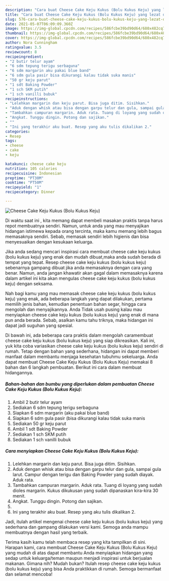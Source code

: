 ```yaml
---
description: "Cara buat Cheese Cake Keju Kukus (Bolu Kukus Keju) yang lezat dan Mudah Dibuat"
title: "Cara buat Cheese Cake Keju Kukus (Bolu Kukus Keju) yang lezat dan Mudah Dibuat"
slug: 576-cara-buat-cheese-cake-keju-kukus-bolu-kukus-keju-yang-lezat-dan-mudah-dibuat
date: 2021-05-07T06:09:09.360Z
image: https://img-global.cpcdn.com/recipes/586fcbe39bd90d64/680x482cq70/cheese-cake-keju-kukus-bolu-kukus-keju-foto-resep-utama.jpg
thumbnail: https://img-global.cpcdn.com/recipes/586fcbe39bd90d64/680x482cq70/cheese-cake-keju-kukus-bolu-kukus-keju-foto-resep-utama.jpg
cover: https://img-global.cpcdn.com/recipes/586fcbe39bd90d64/680x482cq70/cheese-cake-keju-kukus-bolu-kukus-keju-foto-resep-utama.jpg
author: Nora Cunningham
ratingvalue: 3.5
reviewcount: 8
recipeingredient:
- "2 butir telur ayam"
- "6 sdm tepung terigu serbaguna"
- "6 sdm margarin aku pakai blue band"
- "6 sdm gula pasir bisa dikurangi kalau tidak suka manis"
- "50 gr keju parut"
- "1 sdt Baking Powder"
- "1 sch SKM putih"
- "1 sch vanilli bubuk"
recipeinstructions:
- "Lelehkan margarin dan keju parut. Bisa juga ditim. Sisihkan."
- "Aduk dengan whisk atau bisa dengan garpu telur dan gula, sampai gula larut. Campur dengan terigu dan Baking Powder yang sudah diayak. Aduk rata."
- "Tambahkan campuran margarin. Aduk rata. Tuang di loyang yang sudah dioles margarin. Kukus dikukusan yang sudah dipanaskan kira-kira 30 menit."
- "Angkat. Tunggu dingin. Potong dan sajikan."
- ""
- "Ini yang terakhir aku buat. Resep yang aku tulis dikalikan 2."
categories:
- Resep
tags:
- cheese
- cake
- keju

katakunci: cheese cake keju 
nutrition: 105 calories
recipecuisine: Indonesian
preptime: "PT30M"
cooktime: "PT50M"
recipeyield: "1"
recipecategory: Dinner

---
```



![Cheese Cake Keju Kukus (Bolu Kukus Keju)](https://img-global.cpcdn.com/recipes/586fcbe39bd90d64/680x482cq70/cheese-cake-keju-kukus-bolu-kukus-keju-foto-resep-utama.jpg)

Di waktu  saat ini , kita memang dapat membeli masakan praktis tanpa harus repot membuatnya sendiri. Namun, untuk anda yang mau menyajikan hidangan istimewa kepada orang tercinta, maka kamu memang lebih bagus memasaknya sendiri. Sebab, memasak sendiri lebih higienis dan bisa menyesuaikan dengan kesukaan keluarga.

Jika anda sedang mencari inspirasi cara membuat cheese cake keju kukus (bolu kukus keju) yang enak dan mudah dibuat,maka anda sudah berada di tempat yang tepat. Resep cheese cake keju kukus (bolu kukus keju)  sebenarnya gampang dibuat jika anda memasaknya dengan cara yang benar. Namun, anda jangan khawatir akan gagal dalam memasaknya 
karena dalam artikel ini kita akan mengulas cheese cake keju kukus (bolu kukus keju) dengan seksama.  



Nah bagi kamu yang mau memasak cheese cake keju kukus (bolu kukus keju) yang enak, ada beberapa langkah yang dapat dilakukan, pertama memilih jenis bahan, kemudian penentuan bahan segar, hingga cara mengolah dan menyajikannya. Anda Tidak usah pusing kalau mau menyiapkan cheese cake keju kukus (bolu kukus keju) yang enak di mana pun anda berada. Sebab, asalkan kamu  tahu triknya, maka hidangan ini dapat jadi suguhan yang spesial.

Di bawah ini, ada beberapa cara praktis  dalam mengolah caramembuat cheese cake keju kukus (bolu kukus keju) yang siap dikreasikan. Kali ini, yuk kita coba variasikan cheese cake keju kukus (bolu kukus keju) sendiri di rumah. Tetap dengan bahan yang sederhana, hidangan ini dapat memberi manfaat dalam membantu menjaga kesehatan tubuhmu sekeluarga. Anda dapat membuat Cheese Cake Keju Kukus (Bolu Kukus Keju) memakai 8 bahan dan 6 langkah pembuatan. Berikut ini cara dalam membuat hidangannya.

<!--inarticleads1-->

##### Bahan-bahan dan bumbu yang diperlukan dalam pembuatan Cheese Cake Keju Kukus (Bolu Kukus Keju):

1. Ambil 2 butir telur ayam
1. Sediakan 6 sdm tepung terigu serbaguna
1. Siapkan 6 sdm margarin (aku pakai blue band)
1. Siapkan 6 sdm gula pasir (bisa dikurangi kalau tidak suka manis
1. Sediakan 50 gr keju parut
1. Ambil 1 sdt Baking Powder
1. Sediakan 1 sch SKM putih
1. Sediakan 1 sch vanilli bubuk




<!--inarticleads2-->

##### Cara menyiapkan Cheese Cake Keju Kukus (Bolu Kukus Keju):

1. Lelehkan margarin dan keju parut. Bisa juga ditim. Sisihkan.
1. Aduk dengan whisk atau bisa dengan garpu telur dan gula, sampai gula larut. Campur dengan terigu dan Baking Powder yang sudah diayak. Aduk rata.
1. Tambahkan campuran margarin. Aduk rata. Tuang di loyang yang sudah dioles margarin. Kukus dikukusan yang sudah dipanaskan kira-kira 30 menit.
1. Angkat. Tunggu dingin. Potong dan sajikan.
1. 
1. Ini yang terakhir aku buat. Resep yang aku tulis dikalikan 2.




Jadi, itulah artikel mengenai  cheese cake keju kukus (bolu kukus keju)  yang sederhana dan gampang dilakukan versi kami. Semoga anda mampu membuatnya dengan hasil yang terbaik. 

Terima kasih kamu telah membaca resep yang kita tampilkan di sini. Harapan kami, cara membuat  Cheese Cake Keju Kukus (Bolu Kukus Keju) yang mudah di atas dapat membantu Anda menyiapkan hidangan yang sedap untuk keluarga/teman maupun menjadi inspirasi untuk berjualan makanan. Gimana nih? Mudah bukan? Itulah resep cheese cake keju kukus (bolu kukus keju) yang bisa Anda praktikkan di rumah. Semoga bermanfaat dan selamat mencoba!

